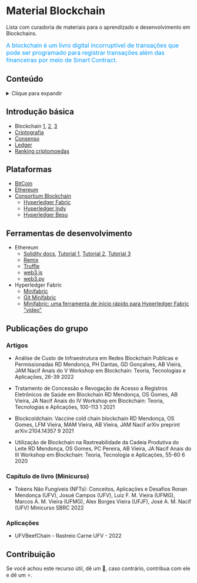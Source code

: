 # Material Blockchain

Lista com curadoria de materiais para o aprendizado e desenvolvimento em Blockchains.

<font color=#0099ff size=3>A blockchain é um livro digital incorruptível de transações que pode ser programado para registrar transações além das financeiras por meio de Smart Contract.</font>

## Conteúdo
<details><summary>Clique para expandir</summary>

- [Blockchain](#blockchain)
  - [Introdução básica](#introducao)
  - [Plataformas](#plataformas)
  - [Ferramentas](#Ferramentas)
  - [Publicações do grupo](#Publicacoes)
  - [Contribuição](#Contribuição)

</details>

## Introdução básica
* Blockchain [1](https://www.geeksforgeeks.org/blockchain-technology-introduction/?ref=rp), [2](https://www.geeksforgeeks.org/introduction-to-blockchain/?ref=rp), [3](https://www.geeksforgeeks.org/benefits-of-blockchain-technology/?ref=rp)
* [Criptografia](https://www.geeksforgeeks.org/cryptography-in-blockchain/)
* [Consenso](https://www.geeksforgeeks.org/consensus-algorithms-in-blockchain/)
* [Ledger](https://www.geeksforgeeks.org/blockchain-and-distributed-ledger-technology-dlt/?ref=rp)
* [Ranking criptomoedas](https://coinmarketcap.com/)

## Plataformas
* [BitCoin](https://bitcoin.org/)
* [Ethereum](https://ethereum.org/)
* [Consortium Blockchain]([#consortium-blockchai](https://www.hyperledger.org/)n)
  * [Hyperledger Fabric](https://www.hyperledger.org/use/fabric)
  * [Hyperledger Indy](https://www.hyperledger.org/use/hyperledger-indy)
  * [Hyperledger Besu](https://www.hyperledger.org/use/besu)

## Ferramentas de desenvolvimento
* Ethereum
  * [Solidity docs](https://docs.soliditylang.org/), [Tutorial 1](https://www.tutorialspoint.com/solidity/index.htm),  [Tutorial 2](https://cryptozombies.io/),  [Tutorial 3](https://www.edureka.co/blog/solidity-tutorial/)
  * [Remix](https://remix.ethereum.org/)
  * [Truffle](https://trufflesuite.com)
  * [web3.js](https://web3js.readthedocs.io)
  * [web3.py](https://web3py.readthedocs.io)
* Hyperledger Fabric
  * [Minifabric](https://labs.hyperledger.org/labs/minifabric.html)
  * [Git Minifabric](https://github.com/hyperledger-labs/minifabric)
  * [Minifabric: uma ferramenta de início rápido para Hyperledger Fabric "video"](https://youtu.be/RN_MHXyW1y0)

## Publicações do grupo

### Artigos

+ Análise de Custo de Infraestrutura em Redes Blockchain Publicas e Permissionadas
RD Mendonça, PH Dantas, GD Gonçalves, AB Vieira, JAM Nacif
Anais do V Workshop em Blockchain: Teoria, Tecnologias e Aplicações, 26-39		2022

+ Tratamento de Concessão e Revogação de Acesso a Registros Eletrônicos de Saúde em Blockchain
RD Mendonça, OS Gomes, AB Vieira, JA Nacif
Anais do IV Workshop em Blockchain: Teoria, Tecnologias e Aplicações, 100-113	1	2021

+ Blockcoldchain: Vaccine cold chain blockchain
RD Mendonça, OS Gomes, LFM Vieira, MAM Vieira, AB Vieira, JAM Nacif
arXiv preprint arXiv:2104.14357	9	2021

+ Utilização de Blockchain na Rastreabilidade da Cadeia Produtiva do Leite
RD Mendonça, OS Gomes, PC Pereira, AB Vieira, JA Nacif
Anais do III Workshop em Blockchain: Teoria, Tecnologia e Aplicações, 55-60	6	2020

### Capítulo de livro (Minicurso)
+ Tokens Não Fungíveis (NFTs): Conceitos, Aplicações e Desafios	Ronan Mendonça (UFV), Josué Campos (UFV), Luiz F. M. Vieira (UFMG), Marcos A. M. Vieira (UFMG), Alex Borges Vieira (UFJF), José A. M. Nacif (UFV) Minicurso SBRC 2022

### Aplicações

+ UFVBeefChain - Rastreio Carne UFV - 2022

## Contribuição
Se você achou este recurso útil, dê um 🌟, caso contrário, contribua com ele e dê um ⭐️.
